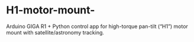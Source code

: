 # H1-motor-mount-
Arduino GIGA R1 + Python control app for high-torque pan-tilt (“H1”) motor mount with satellite/astronomy tracking.
